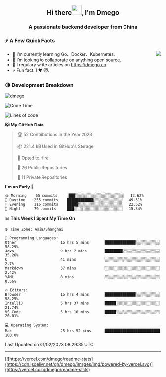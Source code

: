 <h2 align="center">Hi there<img src="https://cdn.jsdelivr.net/gh/dmego/images/img/Hi.gif" height="32" />, I'm Dmego </h2>
<h3 align="center">A passionate backend developer from China</h3>

### ⚡️ A Few Quick Facts

<img align="right" src="https://readme-stats-dmego.vercel.app/api?username=dmego&show_icons=true&icon_color=1573B3&hide_title=true&text_color=718096&bg_color=00000000&hide_border=true"/>

<ul>
    <li> 🌱 I’m currently learning Go、Docker、Kubernetes.</li>
    <li> 👯 I’m looking to collaborate on anything open source.</li>
    <li> 📝 I regulary write articles on <a href="https://dmego.cn">https://dmego.cn</a>.</li>
    <li> ⚡ Fun fact: I ❤️ 😻.</li>
</ul>

### 🌗 Development Breakdown

<img src="https://komarev.com/ghpvc/?username=dmego" alt="dmego" />

<!--START_SECTION:waka-->
![Code Time](http://img.shields.io/badge/Code%20Time-1%2C908%20hrs%208%20mins-blue)

![Lines of code](https://img.shields.io/badge/From%20Hello%20World%20I%27ve%20Written-235%20Thousand%20lines%20of%20code-blue)

**🐱 My GitHub Data** 

> 🏆 52 Contributions in the Year 2023
 > 
> 📦 221.4 kB Used in GitHub's Storage 
 > 
> 💼 Opted to Hire
 > 
> 📜 26 Public Repositories 
 > 
> 🔑 11 Private Repositories  
 > 
**I'm an Early 🐤** 

```text
🌞 Morning    65 commits     ███░░░░░░░░░░░░░░░░░░░░░░   12.62% 
🌆 Daytime    255 commits    ████████████░░░░░░░░░░░░░   49.51% 
🌃 Evening    116 commits    █████░░░░░░░░░░░░░░░░░░░░   22.52% 
🌙 Night      79 commits     ███░░░░░░░░░░░░░░░░░░░░░░   15.34%

```


📊 **This Week I Spent My Time On** 

```text
⌚︎ Time Zone: Asia/Shanghai

💬 Programming Languages: 
Other                    15 hrs 5 mins       ██████████████░░░░░░░░░░░   58.29% 
Java                     9 hrs 7 mins        ████████░░░░░░░░░░░░░░░░░   35.26% 
C                        41 mins             ░░░░░░░░░░░░░░░░░░░░░░░░░   2.7% 
Markdown                 37 mins             ░░░░░░░░░░░░░░░░░░░░░░░░░   2.42% 
YAML                     8 mins              ░░░░░░░░░░░░░░░░░░░░░░░░░   0.56%

🔥 Editors: 
Browser                  15 hrs 4 mins       ██████████████░░░░░░░░░░░   58.25% 
IntelliJ                 5 hrs 37 mins       █████░░░░░░░░░░░░░░░░░░░░   21.74% 
VS Code                  5 hrs 10 mins       █████░░░░░░░░░░░░░░░░░░░░   20.01%

💻 Operating System: 
Mac                      25 hrs 52 mins      █████████████████████████   100.0%

```


 Last Updated on 01/02/2023 08:29:35 UTC
<!--END_SECTION:waka-->

---

[![https://vercel.com/dmego/readme-stats](https://cdn.jsdelivr.net/gh/dmego/images/img/powered-by-vercel.svg)](https://vercel.com/dmego/readme-stats)

